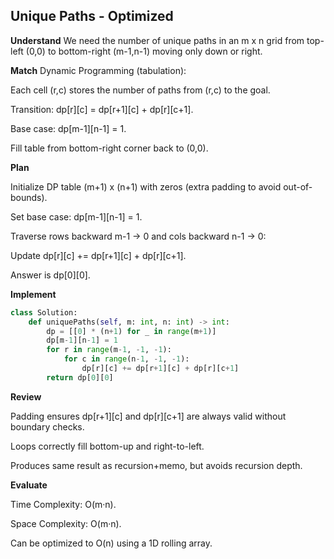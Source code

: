 ## Unique Paths - Optimized
**Understand**
We need the number of unique paths in an m x n grid from top-left (0,0) to bottom-right (m-1,n-1) moving only down or right.

**Match**
Dynamic Programming (tabulation):

Each cell (r,c) stores the number of paths from (r,c) to the goal.

Transition: dp[r][c] = dp[r+1][c] + dp[r][c+1].

Base case: dp[m-1][n-1] = 1.

Fill table from bottom-right corner back to (0,0).

**Plan**

Initialize DP table (m+1) x (n+1) with zeros (extra padding to avoid out-of-bounds).

Set base case: dp[m-1][n-1] = 1.

Traverse rows backward m-1 → 0 and cols backward n-1 → 0:

Update dp[r][c] += dp[r+1][c] + dp[r][c+1].

Answer is dp[0][0].

**Implement**
```py
class Solution:
    def uniquePaths(self, m: int, n: int) -> int:
        dp = [[0] * (n+1) for _ in range(m+1)]
        dp[m-1][n-1] = 1
        for r in range(m-1, -1, -1):
            for c in range(n-1, -1, -1):
                dp[r][c] += dp[r+1][c] + dp[r][c+1]
        return dp[0][0]
```

**Review**

Padding ensures dp[r+1][c] and dp[r][c+1] are always valid without boundary checks.

Loops correctly fill bottom-up and right-to-left.

Produces same result as recursion+memo, but avoids recursion depth.

**Evaluate**

Time Complexity: O(m·n).

Space Complexity: O(m·n).

Can be optimized to O(n) using a 1D rolling array.